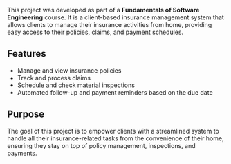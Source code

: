 
This project was developed as part of a **Fundamentals of Software Engineering** course. It is a client-based insurance management system that allows clients to manage their insurance activities from home, providing easy access to their policies, claims, and payment schedules.

## Features
- Manage and view insurance policies
- Track and process claims
- Schedule and check material inspections
- Automated follow-up and payment reminders based on the due date

## Purpose
The goal of this project is to empower clients with a streamlined system to handle all their insurance-related tasks from the convenience of their home, ensuring they stay on top of policy management, inspections, and payments.
